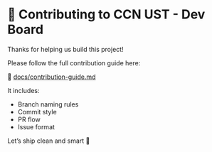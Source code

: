# 🧠 Contributing to CCN UST - Dev Board

Thanks for helping us build this project!

Please follow the full contribution guide here:

📘 [docs/contribution-guide.md](docs/contribution-guide.md)

It includes:
- Branch naming rules
- Commit style
- PR flow
- Issue format

Let’s ship clean and smart 🚀
